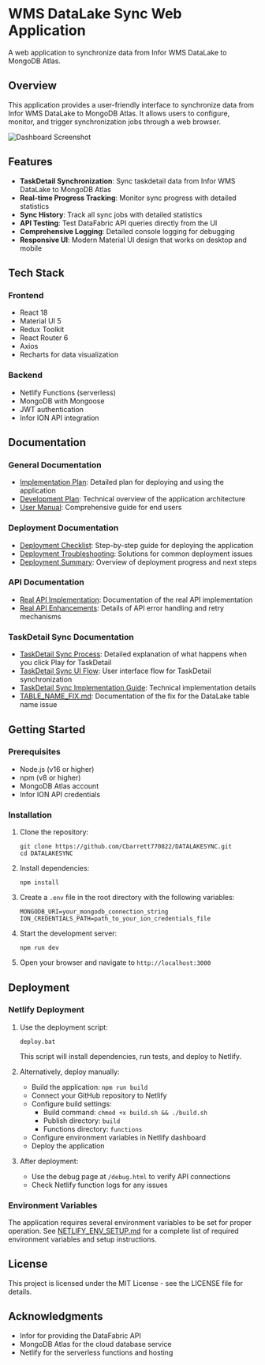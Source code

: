 # WMS DataLake Sync Web Application

A web application to synchronize data from Infor WMS DataLake to MongoDB Atlas.

## Overview

This application provides a user-friendly interface to synchronize data from Infor WMS DataLake to MongoDB Atlas. It allows users to configure, monitor, and trigger synchronization jobs through a web browser.

![Dashboard Screenshot](https://via.placeholder.com/800x450.png?text=WMS+DataLake+Sync+Dashboard)

## Features

- **TaskDetail Synchronization**: Sync taskdetail data from Infor WMS DataLake to MongoDB Atlas
- **Real-time Progress Tracking**: Monitor sync progress with detailed statistics
- **Sync History**: Track all sync jobs with detailed statistics
- **API Testing**: Test DataFabric API queries directly from the UI
- **Comprehensive Logging**: Detailed console logging for debugging
- **Responsive UI**: Modern Material UI design that works on desktop and mobile

## Tech Stack

### Frontend
- React 18
- Material UI 5
- Redux Toolkit
- React Router 6
- Axios
- Recharts for data visualization

### Backend
- Netlify Functions (serverless)
- MongoDB with Mongoose
- JWT authentication
- Infor ION API integration

## Documentation

### General Documentation
- [Implementation Plan](IMPLEMENTATION_PLAN.md): Detailed plan for deploying and using the application
- [Development Plan](WEBAPP_DEVELOPMENT_PLAN.md): Technical overview of the application architecture
- [User Manual](USER_MANUAL.md): Comprehensive guide for end users

### Deployment Documentation
- [Deployment Checklist](DEPLOYMENT_CHECKLIST.md): Step-by-step guide for deploying the application
- [Deployment Troubleshooting](DEPLOYMENT_TROUBLESHOOTING.md): Solutions for common deployment issues
- [Deployment Summary](DEPLOYMENT_SUMMARY.md): Overview of deployment progress and next steps

### API Documentation
- [Real API Implementation](REAL_API_IMPLEMENTATION.md): Documentation of the real API implementation
- [Real API Enhancements](REAL_API_ENHANCEMENTS.md): Details of API error handling and retry mechanisms

### TaskDetail Sync Documentation
- [TaskDetail Sync Process](docs/TaskDetail_Sync_Process.md): Detailed explanation of what happens when you click Play for TaskDetail
- [TaskDetail Sync UI Flow](docs/TaskDetail_Sync_UI_Flow.md): User interface flow for TaskDetail synchronization
- [TaskDetail Sync Implementation Guide](docs/TaskDetail_Sync_Implementation_Guide.md): Technical implementation details
- [TABLE_NAME_FIX.md](TABLE_NAME_FIX.md): Documentation of the fix for the DataLake table name issue

## Getting Started

### Prerequisites

- Node.js (v16 or higher)
- npm (v8 or higher)
- MongoDB Atlas account
- Infor ION API credentials

### Installation

1. Clone the repository:
   ```
   git clone https://github.com/Cbarrett770822/DATALAKESYNC.git
   cd DATALAKESYNC
   ```

2. Install dependencies:
   ```
   npm install
   ```

3. Create a `.env` file in the root directory with the following variables:
   ```
   MONGODB_URI=your_mongodb_connection_string
   ION_CREDENTIALS_PATH=path_to_your_ion_credentials_file
   ```

4. Start the development server:
   ```
   npm run dev
   ```

5. Open your browser and navigate to `http://localhost:3000`

## Deployment

### Netlify Deployment

1. Use the deployment script:
   ```
   deploy.bat
   ```
   This script will install dependencies, run tests, and deploy to Netlify.

2. Alternatively, deploy manually:
   - Build the application: `npm run build`
   - Connect your GitHub repository to Netlify
   - Configure build settings:
     - Build command: `chmod +x build.sh && ./build.sh`
     - Publish directory: `build`
     - Functions directory: `functions`
   - Configure environment variables in Netlify dashboard
   - Deploy the application

3. After deployment:
   - Use the debug page at `/debug.html` to verify API connections
   - Check Netlify function logs for any issues

### Environment Variables

The application requires several environment variables to be set for proper operation. See [NETLIFY_ENV_SETUP.md](NETLIFY_ENV_SETUP.md) for a complete list of required environment variables and setup instructions.

## License

This project is licensed under the MIT License - see the LICENSE file for details.

## Acknowledgments

- Infor for providing the DataFabric API
- MongoDB Atlas for the cloud database service
- Netlify for the serverless functions and hosting
